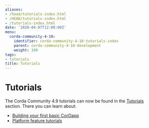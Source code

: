 ```yaml
---
aliases:
- /head/tutorials-index.html
- /HEAD/tutorials-index.html
- /tutorials-index.html
date: '2020-04-07T12:00:00Z'
menu:
  corda-community-4-10:
    identifier: corda-community-4-10-tutorials-index
    parent: corda-community-4-10-development
    weight: 100
tags:
- tutorials
title: Tutorials
---
```



#  Tutorials

The Corda Community 4.9 tutorials can now be found in the [Tutorials](../../../../tutorials/corda/4.9/Community.html) section. There you can learn about:

* [Building your first basic CorDapp](../../../../tutorials/corda/4.9/community/build-basic-cordapp/basic-cordapp-intro.md)
* [Platform feature tutorials](../../../../tutorials/corda/4.9/community/supplementary-tutorials/supplementary-tutorials-intro.md)
